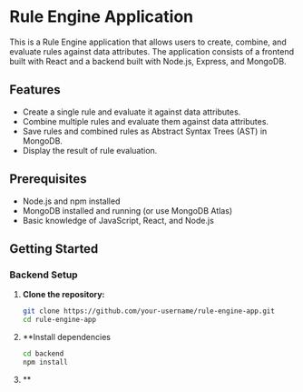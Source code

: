 # Rule Engine Application

This is a Rule Engine application that allows users to create, combine, and evaluate rules against data attributes. The application consists of a frontend built with React and a backend built with Node.js, Express, and MongoDB.

## Features

- Create a single rule and evaluate it against data attributes.
- Combine multiple rules and evaluate them against data attributes.
- Save rules and combined rules as Abstract Syntax Trees (AST) in MongoDB.
- Display the result of rule evaluation.

## Prerequisites

- Node.js and npm installed
- MongoDB installed and running (or use MongoDB Atlas)
- Basic knowledge of JavaScript, React, and Node.js

## Getting Started

### Backend Setup

1. **Clone the repository:**

   ```sh
   git clone https://github.com/your-username/rule-engine-app.git
   cd rule-engine-app
2. **Install dependencies

   ```sh
   cd backend
   npm install
3. **

